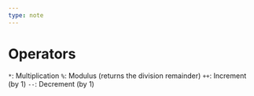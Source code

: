 ```yaml
---
type: note
---
```

# Operators
`*`: Multiplication
`%`: Modulus (returns the division remainder)
`++`: Increment (by 1)
`--`: Decrement (by 1)



